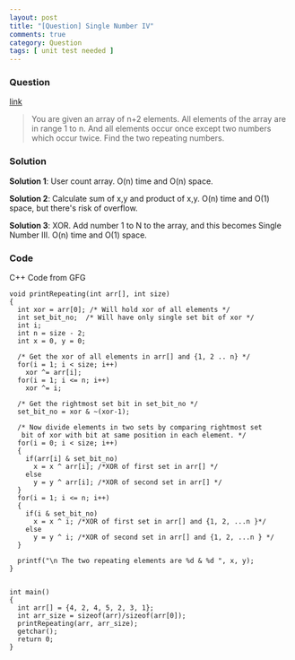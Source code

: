 ```yaml
---
layout: post
title: "[Question] Single Number IV"
comments: true
category: Question
tags: [ unit test needed ]
---
```



### Question 

[link](http://www.geeksforgeeks.org/find-the-two-repeating-elements-in-a-given-array/)

> You are given an array of n+2 elements. All elements of the array are in range 1 to n. And all elements occur once except two numbers which occur twice. Find the two repeating numbers.

### Solution

__Solution 1__: User count array. O(n) time and O(n) space. 

__Solution 2__: Calculate sum of x,y and product of x,y. O(n) time and O(1) space, but there's risk of overflow. 

__Solution 3__: XOR. Add number 1 to N to the array, and this becomes Single Number III. O(n) time and O(1) space. 

### Code

C++ Code from GFG

    void printRepeating(int arr[], int size)
    {
      int xor = arr[0]; /* Will hold xor of all elements */
      int set_bit_no;  /* Will have only single set bit of xor */
      int i;
      int n = size - 2;
      int x = 0, y = 0;

      /* Get the xor of all elements in arr[] and {1, 2 .. n} */
      for(i = 1; i < size; i++)
        xor ^= arr[i];
      for(i = 1; i <= n; i++)
        xor ^= i;

      /* Get the rightmost set bit in set_bit_no */
      set_bit_no = xor & ~(xor-1);

      /* Now divide elements in two sets by comparing rightmost set
       bit of xor with bit at same position in each element. */
      for(i = 0; i < size; i++)
      {
        if(arr[i] & set_bit_no)
          x = x ^ arr[i]; /*XOR of first set in arr[] */
        else
          y = y ^ arr[i]; /*XOR of second set in arr[] */
      }
      for(i = 1; i <= n; i++)
      {
        if(i & set_bit_no)
          x = x ^ i; /*XOR of first set in arr[] and {1, 2, ...n }*/
        else
          y = y ^ i; /*XOR of second set in arr[] and {1, 2, ...n } */
      }

      printf("\n The two repeating elements are %d & %d ", x, y);
    }     


    int main()
    {
      int arr[] = {4, 2, 4, 5, 2, 3, 1};
      int arr_size = sizeof(arr)/sizeof(arr[0]);  
      printRepeating(arr, arr_size);
      getchar();
      return 0;
    }